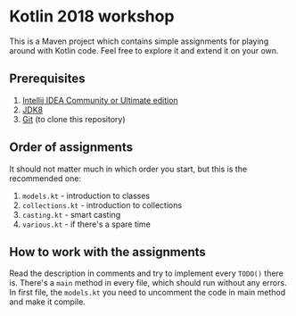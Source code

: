 # Kotlin 2018 workshop

This is a Maven project which contains simple assignments for playing around with Kotlin code. Feel free to explore it and extend it on your own.

## Prerequisites

1. [Intellij IDEA Community or Ultimate edition](https://www.jetbrains.com/idea/download)
2. [JDK8](https://www.oracle.com/technetwork/pt/java/javase/downloads/jdk8-downloads-2133151.html?printOnly=1)
3. [Git](https://git-scm.com/) (to clone this repository)

## Order of assignments

It should not matter much in which order you start, but this is the recommended one:

1. `models.kt` - introduction to classes
2. `collections.kt` - introduction to collections
3. `casting.kt` - smart casting
4. `various.kt` - if there's a spare time

## How to work with the assignments

Read the description in comments and try to implement every `TODO()` there is. There's a `main` method in every file, which should run without any errors. In first file, the `models.kt` you need to uncomment the code in main method and make it compile.